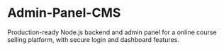 # Admin-Panel-CMS
Production-ready Node.js backend and admin panel for a online course selling platform, with secure login and dashboard features.
